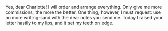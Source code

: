 Yes, dear Charlotte! I will order and arrange everything. Only give me more commissions, the more the better. One thing, however, I must request: use no more writing-sand with the dear notes you send me. Today I raised your letter hastily to my lips, and it set my teeth on edge.